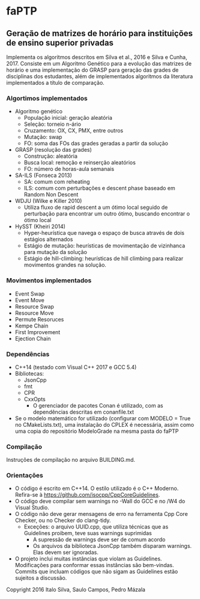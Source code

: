 # faPTP
## Geração de matrizes de horário para instituições de ensino superior privadas

Implementa os algoritmos descritos em Silva et al., 2016 e Silva e Cunha, 2017. Consiste em um Algoritmo Genético para a evolução das matrizes de horário e uma implementação do GRASP para geração das grades de disciplinas dos estudantes, além de implementados algoritmos da literatura implementados a título de comparação.

### Algortimos implementados
- Algoritmo genético
  - População inicial: geração aleatória
  - Seleção: torneio n-ário
  - Cruzamento: OX, CX, PMX, entre outros
  - Mutação: swap
  - FO: soma das FOs das grades geradas a partir da solução
- GRASP (resolução das grades)
  - Construção: aleatória
  - Busca local: remoção e reinserção aleatórios
  - FO: número de horas-aula semanais
- SA-ILS (Fonseca 2013)
  - SA: comum com reheating
  - ILS: comum com perturbações e descent phase baseado em Random Non Descent
- WDJU (Wilke e Killer 2010)
  - Utiliza fluxo de rapid descent a um ótimo local seguido de perturbação
    para encontrar um outro ótimo, buscando encontrar o ótimo local
- HySST (Kheiri 2014)
  - Hyper-heurística que navega o espaço de busca através de dois estágios alternados
  - Estágio de mutação: heurísticas de movimentação de vizinhanca para mutação da solução
  - Estágio de hill-climbing: heurísticas de hill climbing para realizar movimentos
    grandes na solução.

### Movimentos implementados
- Event Swap
- Event Move
- Resource Swap
- Resource Move
- Permute Resoruces
- Kempe Chain
- First Improvement
- Ejection Chain

### Dependências
- C++14 (testado com Visual C++ 2017 e GCC 5.4)
- Bibliotecas:
  - JsonCpp
  - fmt
  - CPR
  - CxxOpts
	* O gerenciador de pacotes Conan é utilizado, com as dependências descritas em conanfile.txt
- Se o modelo matemático for utilizado (configurar com MODELO = True no CMakeLists.txt), uma instalação
  do CPLEX é necessária, assim como uma copia do repositório ModeloGrade na mesma pasta do faPTP

### Compilação
Instruções de compilação no arquivo BUILDING.md.

### Orientações
- O código é escrito em C++14. O estilo utilizado é o C++ Moderno. Refira-se à https://github.com/isocpp/CppCoreGuidelines.
- O código deve compilar sem warnings no -Wall do GCC e no /W4 do Visual Studio.
- O código não deve gerar mensagens de erro na ferramenta Cpp Core Checker, ou no Checker do clang-tidy.
  - Exceções: o arquivo UUID.cpp, que utiliza técnicas que as Guidelines proibem, teve suas warnings suprimidas
    - A supressão de warnings deve ser de comum acordo
    - Os arquivos da biblioteca JsonCpp também disparam warnings. Elas devem ser ignoradas.
- O projeto inclui muitas instâncias que violam as Guidelines. Modificações para conformar essas
  instâncias são bem-vindas. Commits que incluam códigos que não sigam as Guidelines estão sujeitos a discussão.

Copyright 2016 Italo Silva, Saulo Campos, Pedro Mázala

